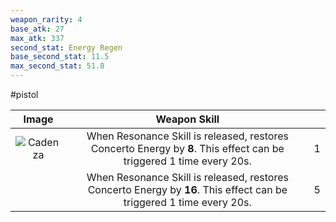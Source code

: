 ```yaml
---
weapon_rarity: 4
base_atk: 27
max_atk: 337
second_stat: Energy Regen
base_second_stat: 11.5
max_second_stat: 51.8
---
```

#pistol

|                                                                        Image                                                                         |                                                     Weapon Skill                                                     |     |
| :--------------------------------------------------------------------------------------------------------------------------------------------------: | :------------------------------------------------------------------------------------------------------------------: | --- |
| ![Cadenza](https://static.wikia.nocookie.net/wutheringwaves/images/1/1c/Weapon_Cadenza.png/revision/latest/scale-to-width-down/74?cb=20240526012627) | When Resonance Skill is released, restores Concerto Energy by **8**. This effect can be triggered 1 time every 20s.  | 1   |
|                                                                                                                                                      | When Resonance Skill is released, restores Concerto Energy by **16**. This effect can be triggered 1 time every 20s. | 5   |

